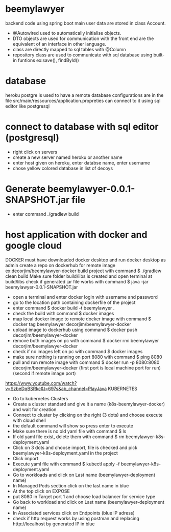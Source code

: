 # beemylawyer
backend code using spring boot main user data are stored in class Account.
- @Autowired used to automatically initialise objects.
- DTO objects are used for communication with the front end are the equivalent 
of an interface in other language.
- class are directly mapped to sql tables with @Column 
- repository class are used to communicate with sql database using built-in 
funtions ex:save(), findById()

# database
heroku postgre is used to have a remote database configurations are in the file
src/main/ressources/application.propreties can connect to it using sql editor
like postgresql 

# connect to database with sql editor (postgresql)
- right click on servers
- create a new server named heroku or another name
- enter host given on heroku, enter databse name, enter username
- chose yellow colored database in list of decoys

# Generate beemylawyer-0.0.1-SNAPSHOT.jar file
- enter command ./gradlew build

# host application with docker and google cloud
DOCKER
must have downloaded docker desktop and run docker desktop as admin
create a repo on dockerhub for remote image ex:decorjim/beemylawyer-docker
build project with command $ ./gradlew clean build
Make sure folder build/libs is created and open terminal at build/libs
check if generated jar file works with command $ java -jar beemylawyer-0.0.1-SNAPSHOT.jar
- open a terminal and enter docker login with username and password
- go to the location path containing dockerfile of the project
- enter command $ docker build -t beemylawyer .
- check the build with command $ docker images
- map local docker image to remote docker image with command $ docker tag beemylawyer decorjim/beemylawyer-docker
- upload image to dockerhub using command $ docker push decorjim/beemylawyer-docker
- remove both images on pc with command $ docker rmi beemylawyer decorjim/beemylawyer-docker
- check if no images left on pc with command $ docker images
- make sure nothing is running on port 8080 with command $ ping 8080
- pull and run remote image with command $ docker run -p 8080:8080 decorjim/beemylawyer-docker
(first port is local machine port for run)(second if remote image port)

https://www.youtube.com/watch?v=SzbeDqBSRkc&t=697s&ab_channel=PlayJava
KUBERNETES
- Go to kubernetes Clusters
- Create a cluster standard and give it a name (k8s-beemylawyer-docker) and wait for creation 
- Connect to cluster by clicking on the right (3 dots) and choose execute with cloud shell
- the default command will show so press enter to execute
- Make sure there is no old yaml file with command $ ls 
- If old yaml file exist, delete them with command $ rm beemylawyer-k8s-deployment.yaml
- Click on 3 dots and choose import, file is checked and pick beemylawyer-k8s-deployment.yaml in the project
- Click import 
- Execute yaml file with command $ kubectl apply -f beemylawyer-k8s-deployment.yaml
- Go to workloads and click on Last name (beemylawyer-deployment name)
- In Managed Pods section click on the last name in blue
- At the top click on EXPOSE
- put 8080 in Target port 1 and choose load balancer for service type
- Go back to workload and click on Last name (beemylawyer-deployment name)
- In Associated services click on Endpoints (blue IP adress)
- check if http request works by using postman and replacing http://localhost by generated IP in blue
